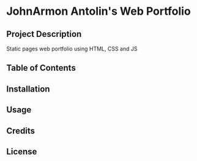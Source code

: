 # JohnArmon Antolin's Web Portfolio

## Project Description 
Static pages web portfolio using HTML, CSS and JS

## Table of Contents

## Installation

## Usage

## Credits

## License 
